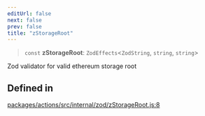 ```yaml
---
editUrl: false
next: false
prev: false
title: "zStorageRoot"
---
```


> `const` **zStorageRoot**: `ZodEffects`\<`ZodString`, `string`, `string`\>

Zod validator for valid ethereum storage root

## Defined in

[packages/actions/src/internal/zod/zStorageRoot.js:8](https://github.com/evmts/tevm-monorepo/blob/main/packages/actions/src/internal/zod/zStorageRoot.js#L8)
